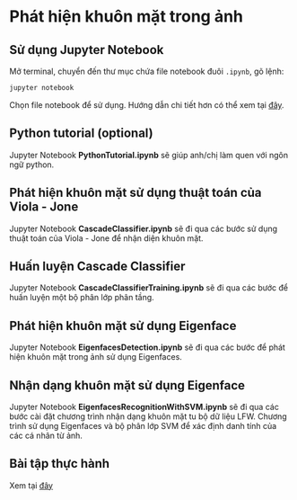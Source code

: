 # Phát hiện khuôn mặt trong ảnh

## Sử dụng Jupyter Notebook
Mở terminal, chuyển đến thư mục chứa file notebook đuôi `.ipynb`, gõ lệnh:
```bash
jupyter notebook
```
Chọn file notebook để sử dụng.
Hướng dẫn chi tiết hơn có thể xem tại [đây](http://cs231n.github.io/ipython-tutorial/).

## Python tutorial (optional)
Jupyter Notebook **PythonTutorial.ipynb** sẽ giúp anh/chị làm quen với ngôn ngữ python.

## Phát hiện khuôn mặt sử dụng thuật toán của Viola - Jone
Jupyter Notebook **CascadeClassifier.ipynb** sẽ đi qua các bước sử dụng thuật toán của Viola - Jone để nhận diện khuôn mặt.

## Huấn luyện Cascade Classifier
Jupyter Notebook **CascadeClassifierTraining.ipynb** sẽ đi qua các bước để huấn luyện một bộ phân lớp phân tầng.

## Phát hiện khuôn mặt sử dụng Eigenface
Jupyter Notebook **EigenfacesDetection.ipynb** sẽ đi qua các bước để phát hiện khuôn mặt trong ảnh sử dụng Eigenfaces.

## Nhận dạng khuôn mặt sử dụng Eigenface
Jupyter Notebook **EigenfacesRecognitionWithSVM.ipynb** sẽ đi qua các bước cài đặt chương trình nhận dạng khuôn mặt tu bộ dữ liệu LFW. Chương trình sử dụng Eigenfaces và bộ phân lớp SVM để xác định danh tính của các cá nhân từ ảnh.

## Bài tập thực hành
Xem tại [đây](https://github.com/kienvu58/face_detection/blob/master/Exercise.md)
